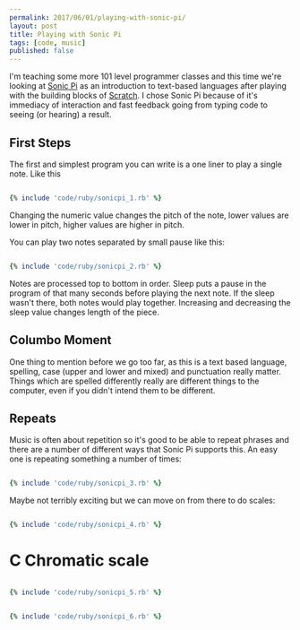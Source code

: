 ```yaml
---
permalink: 2017/06/01/playing-with-sonic-pi/
layout: post
title: Playing with Sonic Pi
tags: [code, music]
published: false
---
```


I'm teaching some more 101 level programmer classes and this time we're looking at <a href="http://sonic-pi.net/">Sonic Pi</a> as an introduction to text-based languages after playing with the building blocks of <a href="http://scratch.mit.edu/">Scratch</a>. I chose Sonic Pi because of it's immediacy of interaction and fast feedback going from typing code to seeing (or hearing) a result.

## First Steps

The first and simplest program you can write is a one liner to play a single note. Like this

```ruby

{% include 'code/ruby/sonicpi_1.rb' %}

```

Changing the numeric value changes the pitch of the note, lower values are lower in pitch, higher values are higher in pitch.

You can play two notes separated by small pause like this:

```ruby

{% include 'code/ruby/sonicpi_2.rb' %}

```

Notes are processed top to bottom in order. Sleep puts a pause in the program of that many seconds before playing the next note. If the sleep wasn't there, both notes would play together. Increasing and decreasing the sleep value changes length of the piece.

## Columbo Moment

One thing to mention before we go too far, as this is a text based language, spelling, case (upper and lower and mixed) and punctuation really matter. Things which are spelled differently really are different things to the computer, even if you didn't intend them to be different.

## Repeats

Music is often about repetition so it's good to be able to repeat phrases and there are a number of different ways that Sonic Pi supports this. An easy one is repeating something a number of times:

```ruby

{% include 'code/ruby/sonicpi_3.rb' %}

```

Maybe not terribly exciting but we can move on from there to do scales:

```ruby

{% include 'code/ruby/sonicpi_4.rb' %}

```

# C Chromatic scale

```ruby

{% include 'code/ruby/sonicpi_5.rb' %}

```

```ruby

{% include 'code/ruby/sonicpi_6.rb' %}

```
